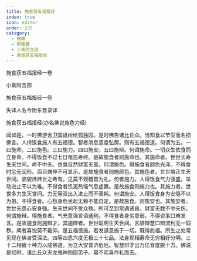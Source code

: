 ```yaml
---
title: 施食获五福报经
index: true
icon: editor
order: 235
category:
  - 佛藏
  - 乾隆藏
  - 小乘阿含部
  - 施食获五福报经
---
```


施食获五福报经一卷  

小乘阿含部  

施食获五福报经一卷  

失译人名今附东晋录译  

施食获五福报经(亦名佛说施色力经)  

闻如是。一时佛游舍卫国祇树给孤独园。是时佛告诸比丘众。当知食以节受而名损佛言。人持饭食施人有五福德。智者消息意度弘廓。则有五福德道。何谓为五。一曰施命。二曰施色。三曰施力。四曰施安。五曰施辩。何谓施命。一切众生依食而立身命。不得饭食不过七日奄忽寿终。是故施食者则施命也。其施命者。世世长寿生天世间。命不中夭。衣食自然财富无量。何谓施色。得施食者颜色光泽。不得食时忿无润形。面目燋悴不可显示。是故施食者则施颜色。其施色者。世世端正生天世间。姿貌炜炜世之希有。见莫不观稽首为礼。何者施力。人得饭食气力强盛。举动进止不以为难。不得食者饥渴热恼气息虚羸。是故施食则施力也。其施力者。世世多力生天世间。力无等双出入进止而不衰耗。何谓施安。人得饭食身为安隐不以为患。不得食者。心愁身危坐起无赖不能自定。是故施食。则施安也。其施安者。世世无患心安身强。生天世间不受众殃。所可至到常遇贤良。财富无数不中夭伤。何谓施辩。得施食者。气充意强言语通利。不得食者身劣意弱。不得说事口难发言。是故施食则施辩才。其施辩者。世世聪明生天世间。言辞辩慧口辩流利无一瑕秽。闻者喜悦莫不戴仰。是五福德施。若发道意施于一切。既得此福。所生之处常见现在佛咨受深法。四等四恩六度无极三十七品。法身现相寿命无穷相好分明。三十二相致十种力以成佛道。为立大安普济危厄。智慧辩才出万亿音度脱十方。佛说是经时。诸比丘众天龙鬼神四部弟子。莫不欢喜作礼而去。  
